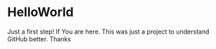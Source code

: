 # HelloWorld
Just a first step!
If You are here. This was just a project to understand GitHub better. Thanks
